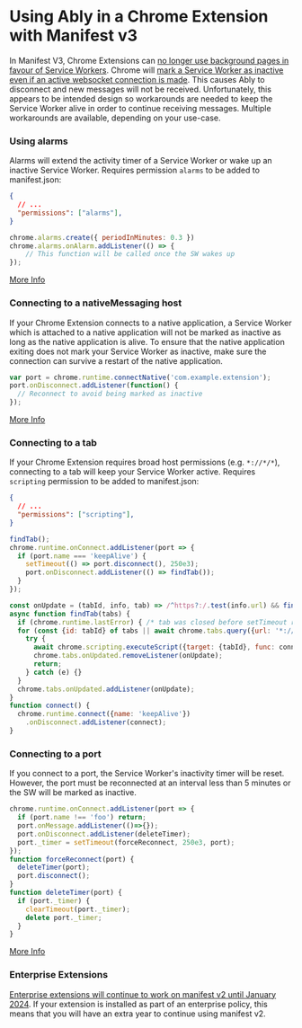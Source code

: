 # Using Ably in a Chrome Extension with Manifest v3

In Manifest V3, Chrome Extensions can [no longer use background pages in favour of Service Workers](https://developer.chrome.com/docs/extensions/mv3/migrating_to_service_workers/).
Chrome will [mark a Service Worker as inactive even if an active websocket connection is made](https://bugs.chromium.org/p/chromium/issues/detail?id=1152255).
This causes Ably to disconnect and new messages will not be received.
Unfortunately, this appears to be intended design so workarounds are needed to keep the Service Worker alive in order to continue receiving messages. Multiple workarounds are available, depending on your use-case.


### Using alarms
Alarms will extend the activity timer of a Service Worker or wake up an inactive Service Worker.
Requires permission `alarms` to be added to manifest.json:
```json
{
  // ...
  "permissions": ["alarms"],
}
```

```js
chrome.alarms.create({ periodInMinutes: 0.3 })
chrome.alarms.onAlarm.addListener(() => {
	// This function will be called once the SW wakes up
});
```

[More Info](https://developer.chrome.com/docs/extensions/reference/alarms/)


### Connecting to a nativeMessaging host
If your Chrome Extension connects to a native application, a Service Worker which is attached to a native application will not be marked as inactive as long as the native application is alive. To ensure that the native application exiting does not mark your Service Worker as inactive, make sure the connection can survive a restart of the native application.

```js
var port = chrome.runtime.connectNative('com.example.extension');
port.onDisconnect.addListener(function() {
  // Reconnect to avoid being marked as inactive
});

```

[More Info](https://developer.chrome.com/docs/apps/nativeMessaging/)

### Connecting to a tab
If your Chrome Extension requires broad host permissions (e.g. `*://*/*`), connecting to a tab will keep your Service Worker active.
Requires `scripting` permission to be added to manifest.json:
```json
{
  // ...
  "permissions": ["scripting"],
}
```

```js
findTab();
chrome.runtime.onConnect.addListener(port => {
  if (port.name === 'keepAlive') {
    setTimeout(() => port.disconnect(), 250e3);
    port.onDisconnect.addListener(() => findTab());
  }
});

const onUpdate = (tabId, info, tab) => /^https?:/.test(info.url) && findTab([tab]);
async function findTab(tabs) {
  if (chrome.runtime.lastError) { /* tab was closed before setTimeout ran */ }
  for (const {id: tabId} of tabs || await chrome.tabs.query({url: '*://*/*'})) {
    try {
      await chrome.scripting.executeScript({target: {tabId}, func: connect});
      chrome.tabs.onUpdated.removeListener(onUpdate);
      return;
    } catch (e) {}
  }
  chrome.tabs.onUpdated.addListener(onUpdate);
}
function connect() {
  chrome.runtime.connect({name: 'keepAlive'})
    .onDisconnect.addListener(connect);
}

```

### Connecting to a port
If you connect to a port, the Service Worker's inactivity timer will be reset. However, the port must be reconnected at an interval less than 5 minutes or the SW will be marked as inactive.

```js
chrome.runtime.onConnect.addListener(port => {
  if (port.name !== 'foo') return;
  port.onMessage.addListener(()=>{});
  port.onDisconnect.addListener(deleteTimer);
  port._timer = setTimeout(forceReconnect, 250e3, port);
});
function forceReconnect(port) {
  deleteTimer(port);
  port.disconnect();
}
function deleteTimer(port) {
  if (port._timer) {
    clearTimeout(port._timer);
    delete port._timer;
  }
}

```

[More Info](https://developer.chrome.com/docs/extensions/reference/runtime/#method-connect)

### Enterprise Extensions
[Enterprise extensions will continue to work on manifest v2 until January 2024](https://developer.chrome.com/docs/extensions/mv3/mv2-sunset/). If your extension is installed as part of an enterprise policy, this means that you will have an extra year to continue using manifest v2.
